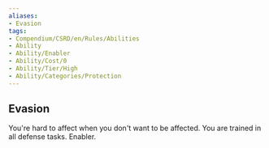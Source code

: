 ```yaml
---
aliases:
- Evasion
tags:
- Compendium/CSRD/en/Rules/Abilities
- Ability
- Ability/Enabler
- Ability/Cost/0
- Ability/Tier/High
- Ability/Categories/Protection
---
```


  
## Evasion  
You're hard to affect when you don't want to be affected. You are trained in all defense tasks. Enabler.
